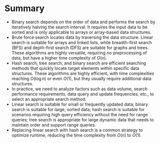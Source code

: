 # Summary

- Binary search depends on the order of data and performs the search by iteratively halving the search interval. It requires the input data to be sorted and is only applicable to arrays or array-based data structures.
- Brute force search locates data by traversing the data structure. Linear search is suitable for arrays and linked lists, while breadth-first search (BFS) and depth-first search (DFS) are suitable for graphs and trees. These algorithms are highly versatile, requiring no preprocessing of data, but have a higher time complexity of $O(n)$.
- Hash search, tree search, and binary search are efficient searching methods that quickly locate target elements within specific data structures. These algorithms are highly efficient, with time complexities reaching $O(\log n)$ or even $O(1)$, but they usually require additional data structures.
- In practice, we need to analyze factors such as data volume, search performance requirements, data query and update frequencies, etc., to select an appropriate search method.
- Linear search is suitable for small or frequently updated data; binary search is suitable for large, sorted data; hash search is suitable for scenarios requiring high query efficiency without the need for range queries; tree search is appropriate for large dynamic data that needs to maintain order and support range queries.
- Replacing linear search with hash search is a common strategy to optimize runtime, reducing the time complexity from $O(n)$ to $O(1)$.

